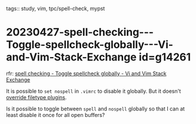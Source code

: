 tags:: study, vim, tpc/spell-check, mypst

# 20230427-spell-checking---Toggle-spellcheck-globally---Vi-and-Vim-Stack-Exchange id=g14261

rfr: [spell checking - Toggle spellcheck globally - Vi and Vim Stack Exchange](https://vi.stackexchange.com/questions/42023/toggle-spellcheck-globally)

It is possible to `set nospell` in `.vimrc` to disable it globally. But it doesn't [override filetype plugins][1].

Is it possible to toggle between `spell` and `nospell` globally so that I can at least disable it once for all open buffers?


  [1]: https://stackoverflow.com/questions/54169337/set-nospell-in-vimrc-has-no-effect

